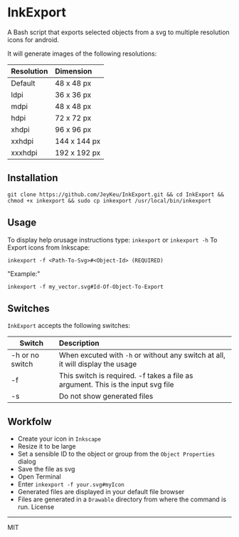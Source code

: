 # InkExport
A Bash script that exports selected objects from a svg to multiple resolution icons for android.

It will generate images of the following resolutions:

| Resolution | Dimension |
|---------|:-------------|
|	Default | 48 x 48 px   |
| ldpi    | 36 x 36 px   |
| mdpi    | 48 x 48 px   |
| hdpi    | 72 x 72 px   |
| xhdpi   | 96 x 96 px   |
| xxhdpi  | 144 x 144 px |
| xxxhdpi | 192 x 192 px | 

Installation
---

`git clone https://github.com/JeyKeu/InkExport.git && cd InkExport && chmod +x inkexport && sudo cp inkexport /usr/local/bin/inkexport`

Usage
---
To display help orusage instructions type:
`inkexport` or `inkexport -h`
To Export icons from Inkscape:

`inkexport -f <Path-To-Svg>#<Object-Id> (REQUIRED)`

"Example:"

`inkexport -f my_vector.svg#Id-Of-Object-To-Export`

Switches
---
`InkExport` accepts the following switches:

| Switch          | Description |
|-----------------|:-------------|
|	-h or no switch | When excuted with `-h` or without any switch at all, it will display the usage     |
| -f              | This switch is required. -f takes a file as argument. This is the input svg file   |
| -s              | Do not show generated files    |


Workfolw
---

- Create your icon in `Inkscape` 
- Resize it to be large
- Set a sensible ID to the object or group from the `Object Properties` dialog
- Save the file as svg
- Open Terminal
- Enter `inkexport -f your.svg#myIcon`
- Generated files are displayed in your default file browser
- Files are generated in a `Drawable` directory from where the command is run.
License
---

MIT

